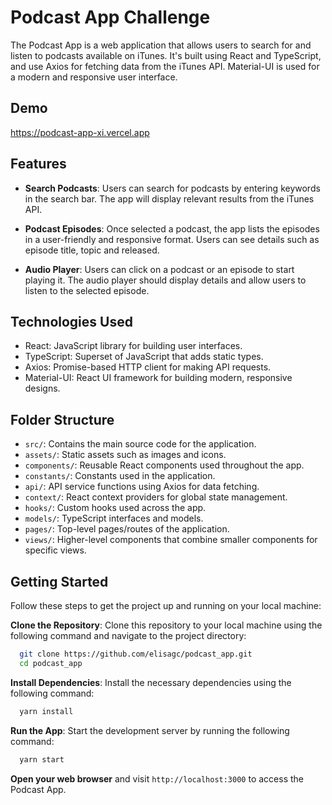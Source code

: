 # Podcast App Challenge

The Podcast App is a web application that allows users to search for and listen to podcasts available on iTunes. It's built using React and TypeScript, and use Axios for fetching data from the iTunes API. Material-UI is used for a modern and responsive user interface.

## Demo

https://podcast-app-xi.vercel.app

## Features

- **Search Podcasts**: Users can search for podcasts by entering keywords in the search bar. The app will display relevant results from the iTunes API.

- **Podcast Episodes**: Once selected a podcast, the app lists the episodes in a user-friendly and responsive format. Users can see details such as episode title, topic and released.

- **Audio Player**: Users can click on a podcast or an episode to start playing it. The audio player should display details and allow users to listen to the selected episode.

## Technologies Used

- React: JavaScript library for building user interfaces.
- TypeScript: Superset of JavaScript that adds static types.
- Axios: Promise-based HTTP client for making API requests.
- Material-UI: React UI framework for building modern, responsive designs.

## Folder Structure

- `src/`: Contains the main source code for the application.
- `assets/`: Static assets such as images and icons.
- `components/`: Reusable React components used throughout the app.
- `constants/`: Constants used in the application.
- `api/`: API service functions using Axios for data fetching.
- `context/`: React context providers for global state management.
- `hooks/`: Custom hooks used across the app.
- `models/`: TypeScript interfaces and models.
- `pages/`: Top-level pages/routes of the application.
- `views/`: Higher-level components that combine smaller components for specific views.

## Getting Started

Follow these steps to get the project up and running on your local machine:

**Clone the Repository**: Clone this repository to your local machine using the following command and navigate to the project directory:

```bash
  git clone https://github.com/elisagc/podcast_app.git
  cd podcast_app
```

**Install Dependencies**: Install the necessary dependencies using the following command:

```bash
  yarn install
```

**Run the App**: Start the development server by running the following command:

```bash
  yarn start
```

**Open your web browser** and visit `http://localhost:3000` to access the Podcast App.

